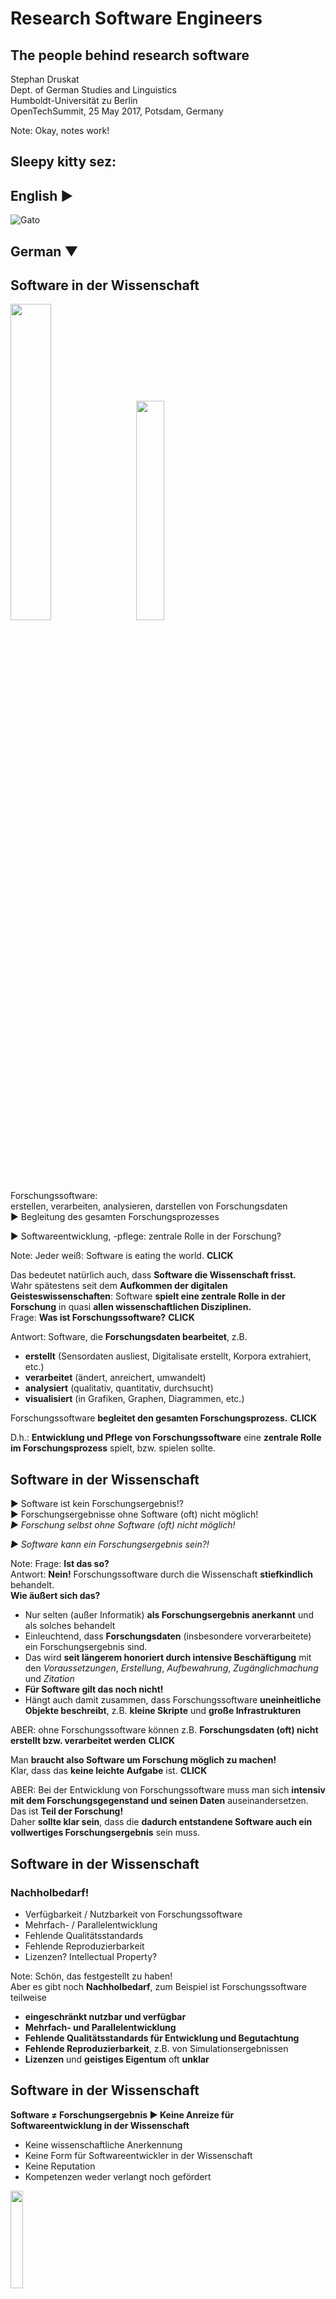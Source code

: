 # Research Software Engineers

## The people behind research software 

Stephan Druskat  
Dept. of German Studies and Linguistics  
Humboldt-Universität zu Berlin  
OpenTechSummit, 25 May 2017, Potsdam, Germany

Note:
Okay, notes work!



## Sleepy kitty sez:  

## English ▶

![Gato](./img/gif.gif)

## German ▼


## Software in der Wissenschaft

<img src="./img/software-world.png" style="border:0; background-color:transparent; width: 36%; height: auto;">&#160;&#160;&#160;&#160;
<img src="./img/software-science.png" style="border:0; background-color:transparent; width: 30%; height: auto;" class="fragment">

Forschungssoftware:  
erstellen, verarbeiten, analysieren, darstellen von Forschungsdaten  
▶ Begleitung des gesamten Forschungsprozesses
<!-- .element class="fragment" -->

▶ Softwareentwicklung, -pflege: zentrale Rolle in der Forschung?
<!-- .element class="fragment" -->

Note:
Jeder weiß: Software is eating the world. **CLICK** 

Das bedeutet natürlich auch, dass **Software die Wissenschaft frisst.**  
Wahr spätestens seit dem **Aufkommen der digitalen Geisteswissenschaften**: Software **spielt eine zentrale Rolle in der Forschung** in quasi **allen wissenschaftlichen Disziplinen.**  
Frage: **Was ist Forschungssoftware?**  **CLICK**

Antwort: Software, die **Forschungsdaten bearbeitet**, z.B.  

- **erstellt** (Sensordaten ausliest, Digitalisate erstellt, Korpora extrahiert, etc.)
- **verarbeitet** (ändert, anreichert, umwandelt)
- **analysiert** (qualitativ, quantitativ, durchsucht)
- **visualisiert** (in Grafiken, Graphen, Diagrammen, etc.)
 
Forschungssoftware **begleitet den gesamten Forschungsprozess.**  **CLICK**

D.h.: **Entwicklung und Pflege von Forschungssoftware** eine **zentrale Rolle im Forschungsprozess** spielt, bzw. spielen sollte.


## Software in der Wissenschaft

▶ Software ist kein Forschungsergebnis!?  
▶ Forschungsergebnisse ohne Software (oft) nicht möglich!  
*▶ Forschung selbst ohne Software (oft) nicht möglich!*  
<!-- .element class="fragment" -->
*▶ Software kann ein Forschungsergebnis sein?!*  
<!-- .element class="fragment" -->

Note:
Frage: **Ist das so?**  
Antwort: **Nein!** Forschungssoftware durch die Wissenschaft **stiefkindlich** behandelt.  
**Wie äußert sich das?**
 
- Nur selten (außer Informatik) **als Forschungsergebnis anerkannt** und als solches behandelt    
- Einleuchtend, dass **Forschungsdaten** (insbesondere vorverarbeitete) ein Forschungsergebnis sind.  
- Das wird **seit längerem honoriert durch intensive Beschäftigung** mit den *Voraussetzungen*, *Erstellung*, *Aufbewahrung*, *Zugänglichmachung* und *Zitation*
- **Für Software gilt das noch nicht!**
- Hängt auch damit zusammen, dass Forschungssoftware **uneinheitliche Objekte beschreibt**, z.B. **kleine Skripte** und **große Infrastrukturen**
 
ABER: ohne Forschungssoftware können z.B. **Forschungsdaten (oft) nicht erstellt bzw. verarbeitet werden** **CLICK** 

Man **braucht also Software um  Forschung möglich zu machen!**    
Klar, dass das **keine leichte Aufgabe** ist. **CLICK**  

ABER: Bei der Entwicklung von Forschungssoftware muss man sich **intensiv mit dem Forschungsgegenstand und seinen Daten** auseinandersetzen.  
Das ist **Teil der Forschung!**  
Daher **sollte klar sein**, dass die **dadurch entstandene Software auch ein vollwertiges Forschungsergebnis** sein muss.


## Software in der Wissenschaft

### Nachholbedarf!

- Verfügbarkeit / Nutzbarkeit von Forschungssoftware
- Mehrfach- / Parallelentwicklung
- Fehlende Qualitätsstandards
- Fehlende Reproduzierbarkeit
- Lizenzen? Intellectual Property?

Note:
Schön, das festgestellt zu haben!  
Aber es gibt noch **Nachholbedarf**, zum Beispiel ist Forschungssoftware teilweise   
 
- **eingeschränkt nutzbar und verfügbar**
- **Mehrfach- und Parallelentwicklung**
- **Fehlende Qualitätsstandards für Entwicklung und Begutachtung**  
- **Fehlende Reproduzierbarkeit**, z.B. von Simulationsergebnissen
- **Lizenzen** und **geistiges Eigentum** oft **unklar**


## Software in der Wissenschaft

**Software ≠ Forschungsergebnis ▶ Keine Anreize für Softwareentwicklung in der Wissenschaft**

- Keine wissenschaftliche Anerkennung
- Keine Form für Softwareentwickler in der Wissenschaft
- Keine Reputation
- Kompetenzen weder verlangt noch gefördert

<img src="./img/angry.png" style="border:0; background-color:transparent; width: 20%; height: auto;" class="fragment">

Note:
**Das Problem ist:** Wenn also Forschungssoftware **kein vollwertiges Forschungsergebnis** ist, dann heißt das:  
Es gibt **keine Anreize, Software in der Wissenschaft zu entwickeln** um die genannten Probleme zu lösen  
Konkret:
 
- **Anerkennung** von Softwareentwicklung als **wissenschaftliche Leistung fehlt**
- Kein **definierter Platz** für Softwareentwickler in der Wissenschaft: keine passenden Stellenbeschreibungen, Jobtitel, Vergütungskategorien, etc.
- **Leistungen im Bereich Software nicht verankert im wiss. Reputationssystem** (Zitate, Bewertungsmaße, etc.)
- **Kompetenzen** im Software Engineering werden **weder verlangt noch gefördert**  

Das Ergebnis davon ist: **CLICK**


## Software in der Wissenschaft

Immerhin: ein (informeller) Jobtitel!

## <span style="color:green;">Research Software Engineer</span> (RSE)

<img src="./img/unicorn.png" style="border:0; background-color:transparent; width: 20%; height: auto;">

Note:
Immerhin, **eine Lösung gibt es**: einen informellen Jobtitel: Research Software Engineer!  
Frage: Was ist ein RSE?


## Research Software Engineers?

Bekannte Merkmale:

- angestellt, um Software für die Forschung entwickeln;
- verbringen wesentliche mehr Arbeitszeit mit Softwareentwicklung als mit anderer Forschung;
- sitzen auf PostDoc-Stellen, obwohl sie Software entwickeln;
- kümmern sich "um den Computerkram der Forschungsgruppe";
- sind keine Ko-Autoren bei Veröffentlichungen die auf ihrer Software beruhen;
- haben keine Maße für das Vorantreiben ihrer Karriere;

<img src="./img/nerd.png" style="border:0; background-color:transparent; width: 20%; height: auto;">

Note:
Forschungssoftware wird **von Personen in den unterschiedlichsten Rollen entwickelt**  
Alle lassen sich **unter RSE zusammenfassen**  
Man erkennt RSEs zum Beispiel **an folgenden Merkmalen**
 
- angestellt, um Software für die Forschung zu entwickeln;
- verbringen **wesentliche Teile ihrer Arbeitszeit** damit Software zu entwickeln statt mit anderen Forschungstätigkeiten;
- **sitzen auf PostDoc-Stellen**, obwohl sie vornehmlich Forschungssoftware entwickeln;
- werden vorgestellt als **die, die "sich um den Computerkram der Forschungsgruppe kümmern"**
- **tauchen nicht als Ko-Autoren von Veröffentlichungen auf**, obwohl sie eine **wichtige Rolle in der Entwicklung der Forschungssoftware** gespielt haben, mit der die Veröffentlichung entstanden ist;
- haben **keine Hilfsmaße zum Vorantreiben** der wissenschaftlichen **Karriere** (Veröffentlichungen), obwohl sie **wichtige Beiträge zur Forschung** gelesitet haben, nur eben **durch Software**


## Research Software Engineers!

<img src="./img/ssi.jpg" style="border:0; background-color:transparent; width: auto; height: 400px;">
<img src="./img/barista.png" style="border:0; background-color:transparent; width: auto; height: 400px;">

Note:
Man sollte verstehen: RSE ist vor allem eine **Rolle** und eine **Menge von Fähigkeiten**, die durch **tiefgreifende Einsicht in die Forschung** erweitert werden
 
Man kann auch sagen: **RSEs sind Menschen, die in der Forschung arbeiten, sich um Forschungssoftware kümmern und denen Software am Herzen liegt.** 

Auf der *Website des Software Sustainability Intitute* gibt es einen Blogpost von **Laurence Billingham**:
**Vergleich von RSEs mit Baristas**, weil wir mit *Respekt für die Rohstoffe* (Forschungsdaten) diese *handwerklich mit hochwertigen Werkzeugen* weiterverarbeiten.    
Man könnte auch sagen: **RSEs sind Kleinbauern**  (oder Großbauern), die **Rohstoffe umsichtig herstellen**.    
Oder: **Betriebe, die hochwertige Weiterverarbeitungsanlagen** bauen.    
Oder: eine Art **Familienbetrieb, der die optimale Espressomaschine** herstellt


## RSE-Initiativen

### UKRSE Association (2013)

### de-RSE (2016)

(16. September 2016: github.com/DE-RSE/www commit 4871e6740a678ddd9ba51db5e67cd6ea235cb9b2)

Note:
**Ein bißchen was Geschichtliches zum Begriff noch**  
Der Begriff des Research Software Engineers wurde in Großbritannien geprägt, wo sich im März 2012 am Queen's College Oxford erstmals eine Gruppe traf, um sich mit der Frage zu beschäftigen, warum es in der Wissenschaft keine Karrierepfade für Softwareentwickler gibt.  
Dies mündete schließlich im Beitrag "The Research Software Engineer" für die Konferenz "Digital Research", die im September 2012 ebenfalls in Oxford stattfand.  
Eine Folge davon war ein Workshop zum Thema ein Jahr später, ebenfalls in Oxford, und die anschließende Gründung der UKRSE Association, die Veranstalter der schließlich 2016 stattfindenden allerersten RSE-Konferenz in Manchester war.
 
Weil es **für Deutschland dieselben Herausforderungen gibt** liegt es nahe, hier **eine ähnliche Struktur aufzubauen**  
Genau das ist passiert: de-RSE ist sozusagen eine **Zweigstelle der UKRSE Association** 
-- **Stephan Janosch** (Max-Planck-Institut für Molekulare Zellbiologie und Genetik, Dresden)
-- **Martin Hammitzsch** hier aus Potsdam vom GFZ
-- **Frank Löffler** (Louisiana State University)


## de-RSE - Mitmachen!

- Interessenvertretung aller RSEs in Deutschland
- Herausforderungen aus regionaler Perspektive angehen
- Ein Forum bieten
- Alle RSEs sind willkommen!
	- Diskutieren
	- Lösungen entwickeln
	- Sich austauschen

Note:
Am Anfang: **GitHub-Page und Mailingliste**    
Inzwischen: **aktiver Slack-Channel**, Mailingliste **über 70 Mitglieder**, **Blog** auf der Website, **Meetup** bei Non-Textual Information in Hannover  
Nächste Schritte: Gründung **gemeinnütziger Verein** (z.B. um eine Konferenz organisieren zu können)
 
** Alle sollen mitmachen!**
 
- de-RSE als **Interessenvertretung aller RSEs** in Deutschland
- Herausforderungen **aus regionaler Perspektive** angehen  
- Alle sind willkommen! **Diskutieren**, **Lösungen entwickeln**, austauschen mit anderen Menschen, die **in der Forschung arbeiten, sich um Forschungssoftware kümmern und denen Software am Herzen liegt.**


## Danke!

### [de-rse.org](http://de-rse.org) (+ [Blog](http://www.de-rse.org/de/blog.html))

### [liste@de-RSE.org](mailto:liste@de-RSE.org)

### [de-rse.slack.com](https://de-rse.slack.com)

stephan.druskat@hu-berlin.de  
[@sdruskat](https://twitter.com/stdruskat)  
[Onlineversion](http://sdruskat.github.io/de-rse-ots-2017/)

<img src="./img/qrcode.png" style="border:0; background-color:transparent; width: auto; height: 200px;">


- http://de-rse.org
- http://rse.ac.uk
- https://www.software.ac.uk/blog/2016-11-17-not-so-brief-history-research-software-engineers
- http://digital-research-2012.oerc.ox.ac.uk/papers/the-research-software-engineer
- https://www.software.ac.uk/blog/2017-04-27-barista-mindset-how-treat-coding-craft
- "Nerd": Wikipedia user MGA73bot2 (CC-BY-SA-3.0)
- "Angry face": Wikipedia user Itsmefor3 (CC-BY-SA-4.0)
- "Better software better research": Software Sustainability Institute (CC-BY-NC-2.5)
- Blog Screenshot: Software Sustainability Institute (CC-BY-NC-2.5)
- Andere: CC0-1.0 



## Software in science

<img src="./img/software-world.png" style="border:0; background-color:transparent; width: 36%; height: auto;">&#160;&#160;&#160;&#160;
<img src="./img/software-science.png" style="border:0; background-color:transparent; width: 30%; height: auto;" class="fragment">

Resesarch software:  
Creation, processing, analysis, visualisation of research data  
▶ Along for the whole ride
<!-- .element class="fragment" -->

▶ Software development/maintenance: central role in research?
<!-- .element class="fragment" -->

Note:
Everybody knows that software is eating the world.  
This means, of course, that software is eating science, too. **CLICK**

True: at least since the **advent of the Digital Humanities**, software has played a central role in pretty much every scientific discipline.  
But **what is scientific software**, or research software?  **CLICK**

It is software that handles research data.  
This can mean that it

- creates research data (such as reading sensor data, digitizing texts, extracting corpora, etc.)
- processes research data (that is, changes it, enriches it, transforms it)
- analyses research data (be it qualitatively, quantitatively, or via search)
- visualizes research data (in graphics, graphs, diagrams, etc.)

As you can see, software is there for the whole research process.  **CLICK**

This also means that the development and maintenance of research software plays a central role in the research process.  
Or at least it should.



## Software in science

▶ Software is not a research result!?  
▶ Research results (often) impossible without software!  
*▶ Research itself (often) impossible without software!*  
<!-- .element class="fragment" -->
*▶ Software can be a research result?!*  
<!-- .element class="fragment" -->

Note:
Because up to now, **research software** has unfortunately been **treated a bit like Cinderella**, with science being the evil step mother.  
How is that?

For one part, software **is hardly ever recognized as a primary research outcome**, at least outside of computer science.  
People have recognized for a while now that **research data**, especially preprocessed research data, are in fact a research outcome.   
This not only makes sense, there has also been a relatively intensive discussion about the premises, elicitation and generation, storage and availability, and reference of research data for quite some time.  
The same cannot be said for software. Yet.  
This is also due to the fact that the term "research software" is used to describe a **wide variety of objects.**  
Research software can be anything from small scripts that have been created on the fly to solve a specific problem, or make an arduous task that much easier, to large software infrastructures with a large user base and millions of lines of code.  

The point that everyone seemed to have missed, though, is that **without software, other research outcomes (such as research data for example) can often not be created or processed** in the first place.  **CLICK**

In order **to enable research, therefore, software must be created**.  
The problem, and I think everybody here will know that, is that making software is not a trivial task.  **CLICK**

Now, add the fact that research per definition includes the scrutinous inspection of a research object and its data.  
Then, it **should become sufficiently clear that the product of this whole process**, namely the software product, **must be regarded a regular research outcome.**  



## Software in science

### A long way to go!

- Availability / usability of research software
- Multiplicate / parallel developments
- Lack of quality standards
- Lack of reproducibility
- Licenses? Intellectual property?

Note:
**Despite this noble claim, we still have a long way to go.**  
Here is an **incomplete list of why**:

- Limited availability and usability of research software
- Multiple and parallel implementation of solutions for the same problem
- A lack of quality standards for the development and review of research software
- A lack of reproducibility, for example of simulation results
- Unclear policies regarding publication, for example in terms of licenses and intellectual property



## Software in science

**Software ≠ Research result ▶ No incentives for software development in science**

- No academic recognition
- No defined place for software developers in science
- No reputation
- Competences neither sought nor promoted

<img src="./img/angry.png" style="border:0; background-color:transparent; width: 20%; height: auto;" class="fragment">

Note:
Now, the disregard of software as a first class citizen of research results leads directly to another set of issues:  
There are simply no incentives for the creation of software in science, for example to solve the above-mentioned issues.  
More precisely:

- A lack of recognition for software development as a scientific achievement in general
- There is no dedicated space for software developers in the academic system, i.e., no suitable job descriptions, no suitable job titles, no column in the wage table, etc.
- Achievement in research software development is not linked to the academic reputation system, for example through citations, impact metrics, etc.
- Skills in software development are usually neither asked for nor promoted

The result: **CLICK**



## Software in science

At least: an (informal) job title!

## <span style="color:green;">Research Software Engineer</span> (RSE)

<img src="./img/unicorn.png" style="border:0; background-color:transparent; width: 20%; height: auto;">

Note:
This all **sounds very bleak**, doesn't it!  
Well, at least there is **a silver lining with regard to one of these issues**, namely an informal job title: Research Software Engineer!



## Research Software Engineers?

Potential properties:

- Employed to develop software for research;
- spends more time developing software than with other research;
- employed as PostDoc despite mostly developing software;
- "does computers for the research group";
- not a co-author on publications powered by software contributed to significantly;
- no metrics to progress academic career.

<img src="./img/nerd.png" style="border:0; background-color:transparent; width: 20%; height: auto;">

Note:
But **what is a Research Software Engineer**?  
Research software is being developed and maintained by people in very different roles, with different approaches and with varying intensity.  
However, there is no reason why all of these people cannot be called Research Software Engineers (RSEs).  
RSEs can be distinguished, for example, by one or more of the following properties:  

- They are employed to develop software for research;
- they spend considerably more time developing software than with other research endeavours;
- they are employed as a postdoctoral researcher although the mainly develop software;
- they are introduced as the person who "does computers" in the research group;
- they are sometimes not named as co-authors on research papers despite having contributed significantly to a software that has been used to create them;
- they lack the metrics to progress their academic career, such as papers and conference talks, although they have contributed significantly to research through software;



## Research Software Engineers!

<img src="./img/ssi.jpg" style="border:0; background-color:transparent; width: auto; height: 400px;">
<img src="./img/barista.png" style="border:0; background-color:transparent; width: auto; height: 400px;">

Note:
The variety of these examples shows that **RSE is not a formalised title**, but rather a set of skills, refined by an intimate understanding of research objects and processes. 

RSEs are, in short, **people who work in science and care about software.**  

Laurence Billingham has likened us to baristas, who respectfully process raw materials (research data) with high quality products.  
We could also be described as farmers carefully producing the raw materials; or as companies building high-end processing plants with engineer-grade precision; or as workshops crafting the optimal espresso machine.  



## RSE initiatives

### UKRSE Association (2013)

### de-RSE (2016)

(16 Sep 2016: github.com/DE-RSE/www commit 4871e6740a678ddd9ba51db5e67cd6ea235cb9b2)

Note:
A bit of history:  
The term "Research Software Engineer" has been created in the UK, or more precisely at Queen's College, Oxford, where in March 2012 a group of people met to discuss the question why there were no career paths for software developers in science.  
This lead to a paper titled "The Research Software Engineer" submitted to the "Digital Research" conference in Oxford in September 2012.  
This in turn triggered a dedicated workshop in Oxford a year later and the birth of the UKRSE Association, which organized the first ever RSE conference in Manchester in 2016.

But because the above-mentioned challenges not only apply in the UK, but in global science in general, it has been an obvious next step to build a simliar infrastructure elsewhere, for example in Germany.  
Incubated at the RSE conference in Manchester, three of its participants -- Stephan Janosch (Max-Planck-Institut für Molekulare Zellbiologie und Genetik, Dresden), Martin Hammitzsch (Deutsches GeoForschungsZentrum, Potsdam), and Frank Löffler (Louisiana State University) -- kickstarted de-RSE, the German chapter of the UKRSE Association.



## de-RSE - Join us!

- Represents the interests of all RSEs in Germany
- Tackles challenges from a regional perspective
- Provides a forum
- All RSEs welcome to
	- discuss
	- develop solutions
	- exchange with others

Note:
In the beginning, de-RSE was simply a GitHub page and a mailing list.  
By now, there is also an active Slack channel, the mailing list has grown to over 70 subscribers, the website has a blog, and there has been a first personal meetup at the "Non-Textual Information" conference in Hannover in May 2017.  
As a next step, we plan to found our own non-profit association (gemeinnütziger Verein), which will make it easier, for example, to organize the first ever German language RSE conference.  

de-RSE represents the interests of all Research Software Engineers in Germany.  
We want to tackle the present challenges from a specific regional perspective, for which we welcome all of you RSEs who are interested in contributing to the discussion, want to develop solutions, and use de-RSE as a forum for an exchange with people like yourself, who work in science and care for software.  



## Thanks!

### [de-rse.org](http://de-rse.org) (+ [Blog](http://www.de-rse.org/de/blog.html))

### [liste@de-RSE.org](mailto:liste@de-RSE.org)

### [de-rse.slack.com](https://de-rse.slack.com)

stephan.druskat@hu-berlin.de  
[@sdruskat](https://twitter.com/stdruskat)  
[Online version](http://sdruskat.github.io/de-rse-ots-2017/)

<img src="./img/qrcode.png" style="border:0; background-color:transparent; width: auto; height: 200px;">



- http://de-rse.org
- http://rse.ac.uk
- https://www.software.ac.uk/blog/2016-11-17-not-so-brief-history-research-software-engineers
- http://digital-research-2012.oerc.ox.ac.uk/papers/the-research-software-engineer
- https://www.software.ac.uk/blog/2017-04-27-barista-mindset-how-treat-coding-craft
- "Nerd": Wikipedia user MGA73bot2 (CC-BY-SA-3.0)
- "Angry face": Wikipedia user Itsmefor3 (CC-BY-SA-4.0)
- "Better software better research": Software Sustainability Institute (CC-BY-NC-2.5)
- Blog Screenshot: Software Sustainability Institute (CC-BY-NC-2.5)
- Others: CC0-1.0 
